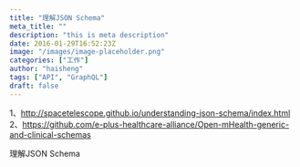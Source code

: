 ```yaml
---
title: "理解JSON Schema"
meta_title: ""
description: "this is meta description"
date: 2016-01-29T16:52:23Z
image: "/images/image-placeholder.png"
categories: ["工作"]
author: "haisheng"
tags: ["API", "GraphQL"]
draft: false
---
```



1、http://spacetelescope.github.io/understanding-json-schema/index.html
2、https://github.com/e-plus-healthcare-alliance/Open-mHealth-generic-and-clinical-schemas

理解JSON Schema
